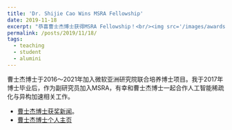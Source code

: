 ```yaml
---
title: 'Dr. Shijie Cao Wins MSRA Fellowship'
date: 2019-11-18
excerpt: "恭喜曹士杰博士获得MSRA Fellowship！<br/><img src='/images/awards/shijie-short.jpg'>"
permalink: /posts/2019/11/18/
tags:
  - teaching
  - student
  - alumini
---
```


曹士杰博士于2016～2021年加入微软亚洲研究院联合培养博士项目。我于2017年博士毕业后，作为副研究员加入MSRA，有幸和曹士杰博士一起合作人工智能稀疏化与异构加速相关工作。
- [曹士杰博士获奖新闻](http://cs.hit.edu.cn/2019/1118/c11270a232986/pagem.htm)。
- [曹士杰博士个人主页](https://www.microsoft.com/en-us/research/people/shijiecao/)